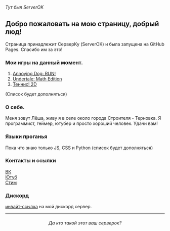 ###### Тут был ServerOK

## Добро пожаловать на мою страницу, добрый люд!

Страница принадлежит СерверКу (ServerOK) и была запущена на GitHub Pages. Спасибо им за это!

### Мои игры на данный момент.

1. [Annoying Dog: RUN](https://server-ok.github.io/AnnoyingDogRun/)[!](https://server-ok.github.io/secret/)  
2. [Undertale: Math Edition](https://server-ok.github.io/UnderMath/)  
3. [Теннис! 2D](https://server-ok.github.io/Tennis2d/)  

(Список будет дополняться)

### О себе.
Меня зовут Лёша, живу я в селе около города Строителя - Терновка. Я программист, геймер, ютубер и просто хороший человек.
Удачи вам!

### Языки проганья
Пока что знаю только JS, CSS и Python (список будет дополняться)
### Контакты и ссылки

[ВК](https://vk.com/serverok2008)  
[Ютуб](https://www.youtube.com/channel/UCAKbapy2TOjI9CgEI_5U9Pw)  
[Стим](https://steamcommunity.com/id/Server_YouTube)  

### Дискорд
[инвайт-ссылка](https://discord.com/invite/sU3Ffjk) на мой дискорд сервер.

***
###### <center> Да кто такой этот ваш серверок? </center> ######
